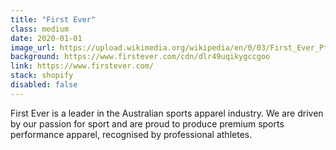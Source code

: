 ```yaml
---
title: "First Ever"
class: medium
date: 2020-01-01
image_url: https://upload.wikimedia.org/wikipedia/en/0/03/First_Ever_Pty_Ltd_official_logo.png
background: https://www.firstever.com/cdn/dlr49uqikygccgoo
link: https://www.firstever.com/
stack: shopify
disabled: false
---
```


First Ever is a leader in the Australian sports apparel industry. We are driven by our passion for sport and are proud to produce premium sports performance apparel, recognised by professional athletes.
